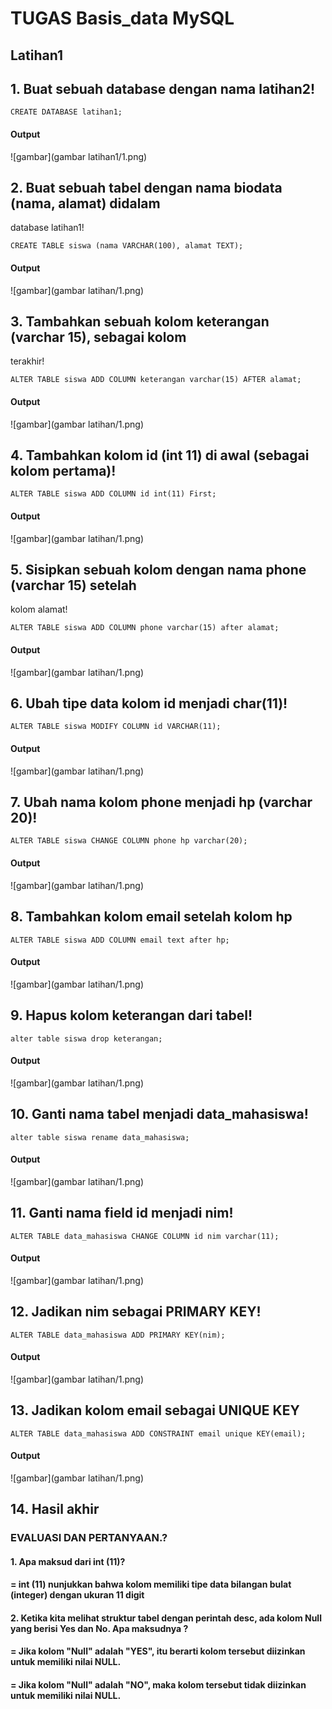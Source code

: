 # TUGAS Basis_data MySQL
## Latihan1

## 1. Buat sebuah database dengan nama latihan2!
``` 
CREATE DATABASE latihan1;
```
#### Output 
![gambar](gambar latihan1/1.png)

## 2. Buat sebuah tabel dengan nama biodata (nama, alamat) didalam
database latihan1!
```
CREATE TABLE siswa (nama VARCHAR(100), alamat TEXT);
```
#### Output 
![gambar](gambar latihan/1.png)

## 3. Tambahkan sebuah kolom keterangan (varchar 15), sebagai kolom
terakhir!
```
ALTER TABLE siswa ADD COLUMN keterangan varchar(15) AFTER alamat;
```
#### Output 
![gambar](gambar latihan/1.png)

## 4. Tambahkan kolom id (int 11) di awal (sebagai kolom pertama)!
```
ALTER TABLE siswa ADD COLUMN id int(11) First;
```
#### Output 
![gambar](gambar latihan/1.png)

## 5. Sisipkan sebuah kolom dengan nama phone (varchar 15) setelah
kolom alamat!
```
ALTER TABLE siswa ADD COLUMN phone varchar(15) after alamat;
```
#### Output 
![gambar](gambar latihan/1.png)

## 6. Ubah tipe data kolom id menjadi char(11)!
```
ALTER TABLE siswa MODIFY COLUMN id VARCHAR(11);
```
#### Output 
![gambar](gambar latihan/1.png)

## 7. Ubah nama kolom phone menjadi hp (varchar 20)!
```
ALTER TABLE siswa CHANGE COLUMN phone hp varchar(20);
```
#### Output 
![gambar](gambar latihan/1.png)

## 8. Tambahkan kolom email setelah kolom hp
```
ALTER TABLE siswa ADD COLUMN email text after hp;
```
#### Output 
![gambar](gambar latihan/1.png)

## 9. Hapus kolom keterangan dari tabel!
```
alter table siswa drop keterangan;
```
#### Output 
![gambar](gambar latihan/1.png)

## 10. Ganti nama tabel menjadi data_mahasiswa!
```
alter table siswa rename data_mahasiswa;
```
#### Output 
![gambar](gambar latihan/1.png)

## 11. Ganti nama field id menjadi nim!
```
ALTER TABLE data_mahasiswa CHANGE COLUMN id nim varchar(11);
```
#### Output 
![gambar](gambar latihan/1.png)

## 12. Jadikan nim sebagai PRIMARY KEY!
```
ALTER TABLE data_mahasiswa ADD PRIMARY KEY(nim);
```
#### Output 
![gambar](gambar latihan/1.png)

## 13. Jadikan kolom email sebagai UNIQUE KEY
```
ALTER TABLE data_mahasiswa ADD CONSTRAINT email unique KEY(email);
```
#### Output 
![gambar](gambar latihan/1.png)

## 14. Hasil akhir



### EVALUASI DAN PERTANYAAN.?
#### 1. Apa maksud dari int (11)?
#### = int (11) nunjukkan bahwa kolom memiliki tipe data bilangan bulat (integer) dengan ukuran 11 digit 

#### 2. Ketika kita melihat struktur tabel dengan perintah desc, ada kolom Null yang berisi Yes dan No. Apa maksudnya ?

#### = Jika kolom "Null" adalah "YES", itu berarti kolom tersebut diizinkan untuk memiliki nilai NULL.

#### = Jika kolom "Null" adalah "NO", maka kolom tersebut tidak diizinkan untuk memiliki nilai NULL.

